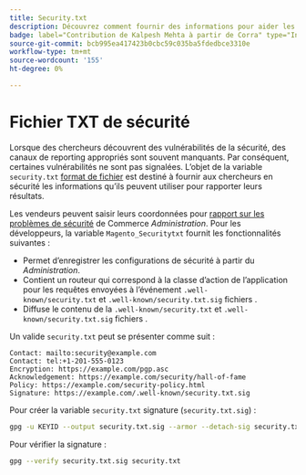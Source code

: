 ```yaml
---
title: Security.txt
description: Découvrez comment fournir des informations pour aider les chercheurs en sécurité à signaler les vulnérabilités.
badge: label="Contribution de Kalpesh Mehta à partir de Corra" type="Informative" url="https://solutionpartners.adobe.com/s/directory/detail/corra" tooltip="Kalpesh Mehta"
source-git-commit: bcb995ea417423b0cbc59c035ba5fdedbce3310e
workflow-type: tm+mt
source-wordcount: '155'
ht-degree: 0%

---
```



# Fichier TXT de sécurité

Lorsque des chercheurs découvrent des vulnérabilités de la sécurité, des canaux de reporting appropriés sont souvent manquants. Par conséquent, certaines vulnérabilités ne sont pas signalées. L’objet de la variable `security.txt` [format de fichier](https://datatracker.ietf.org/doc/html/draft-foudil-securitytxt-09) est destiné à fournir aux chercheurs en sécurité les informations qu’ils peuvent utiliser pour rapporter leurs résultats.

Les vendeurs peuvent saisir leurs coordonnées pour [rapport sur les problèmes de sécurité](https://docs.magento.com/user-guide/stores/security-issue-reporting.html) de Commerce _Administration_. Pour les développeurs, la variable `Magento_Securitytxt` fournit les fonctionnalités suivantes :

- Permet d’enregistrer les configurations de sécurité à partir du _Administration_.
- Contient un routeur qui correspond à la classe d’action de l’application pour les requêtes envoyées à l’événement `.well-known/security.txt` et `.well-known/security.txt.sig` fichiers .
- Diffuse le contenu de la `.well-known/security.txt` et `.well-known/security.txt.sig` fichiers .

Un valide `security.txt` peut se présenter comme suit :

```text
Contact: mailto:security@example.com
Contact: tel:+1-201-555-0123
Encryption: https://example.com/pgp.asc
Acknowledgement: https://example.com/security/hall-of-fame
Policy: https://example.com/security-policy.html
Signature: https://example.com/.well-known/security.txt.sig
```

Pour créer la variable `security.txt` signature (`security.txt.sig`) :

```bash
gpg -u KEYID --output security.txt.sig --armor --detach-sig security.txt
```

Pour vérifier la signature :

```bash
gpg --verify security.txt.sig security.txt
```
